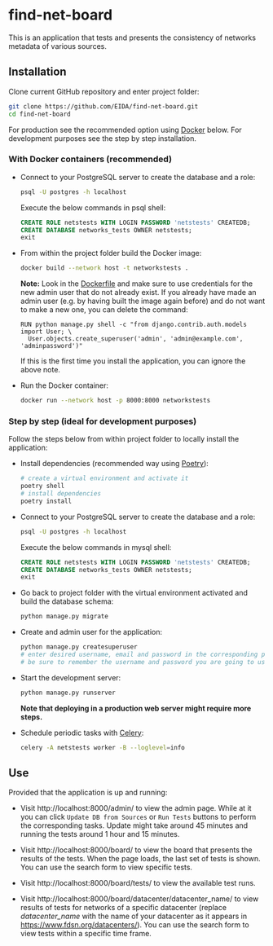 # find-net-board

This is an application that tests and presents the consistency of networks metadata of various sources.

## Installation

Clone current GitHub repository and enter project folder:
```bash
git clone https://github.com/EIDA/find-net-board.git
cd find-net-board
```

For production see the recommended option using [Docker](https://www.docker.com/) below. For development purposes see the step by step installation.

### With Docker containers (recommended)

- Connect to your PostgreSQL server to create the database and a role:
  ```bash
  psql -U postgres -h localhost
  ```
  Execute the below commands in psql shell:
  ```sql
  CREATE ROLE netstests WITH LOGIN PASSWORD 'netstests' CREATEDB;
  CREATE DATABASE networks_tests OWNER netstests;
  exit
  ```

- From within the project folder build the Docker image:
  ```bash
  docker build --network host -t networkstests .
  ```
  **Note:** Look in the [Dockerfile](https://github.com/EIDA/find-net-board/blob/main/Dockerfile) and make sure to use credentials for the new admin user that do not already exist. If you already have made an admin user (e.g. by having built the image again before) and do not want to make a new one, you can delete the command:
  ```
  RUN python manage.py shell -c "from django.contrib.auth.models import User; \
    User.objects.create_superuser('admin', 'admin@example.com', 'adminpassword')"
  ```
  If this is the first time you install the application, you can ignore the above note.

- Run the Docker container:
  ```bash
  docker run --network host -p 8000:8000 networkstests
  ```

### Step by step (ideal for development purposes)

Follow the steps below from within project folder to locally install the application:

- Install dependencies (recommended way using [Poetry](https://python-poetry.org/)):
  ```bash
  # create a virtual environment and activate it
  poetry shell
  # install dependencies
  poetry install
  ```

- Connect to your PostgreSQL server to create the database and a role:
  ```bash
  psql -U postgres -h localhost
  ```
  Execute the below commands in mysql shell:
  ```sql
  CREATE ROLE netstests WITH LOGIN PASSWORD 'netstests' CREATEDB;
  CREATE DATABASE networks_tests OWNER netstests;
  exit
  ```

- Go back to project folder with the virtual environment activated and build the database schema:
  ```bash
  python manage.py migrate
  ```

- Create and admin user for the application:
  ```bash
  python manage.py createsuperuser
  # enter desired username, email and password in the corresponding prompts
  # be sure to remember the username and password you are going to use
  ```

- Start the development server:
  ```bash
  python manage.py runserver
  ```
  **Note that deploying in a production web server might require more steps.**

- Schedule periodic tasks with [Celery](https://docs.celeryq.dev/en/stable/):
  ```bash
  celery -A netstests worker -B --loglevel=info
  ```

## Use

Provided that the application is up and running:

- Visit http://localhost:8000/admin/ to view the admin page.
  While at it you can click `Update DB from Sources` or `Run Tests` buttons to perform the corresponding tasks.
  Update might take around 45 minutes and running the tests around 1 hour and 15 minutes.

- Visit http://localhost:8000/board/ to view the board that presents the results of the tests.
  When the page loads, the last set of tests is shown. You can use the search form to view specific tests.

- Visit http://localhost:8000/board/tests/ to view the available test runs.

- Visit http://localhost:8000/board/datacenter/datacenter_name/ to view results of tests for networks of a specific datacenter (replace *datacenter_name* with the name of your datacenter as it appears in https://www.fdsn.org/datacenters/). You can use the search form to view tests within a specific time frame.
